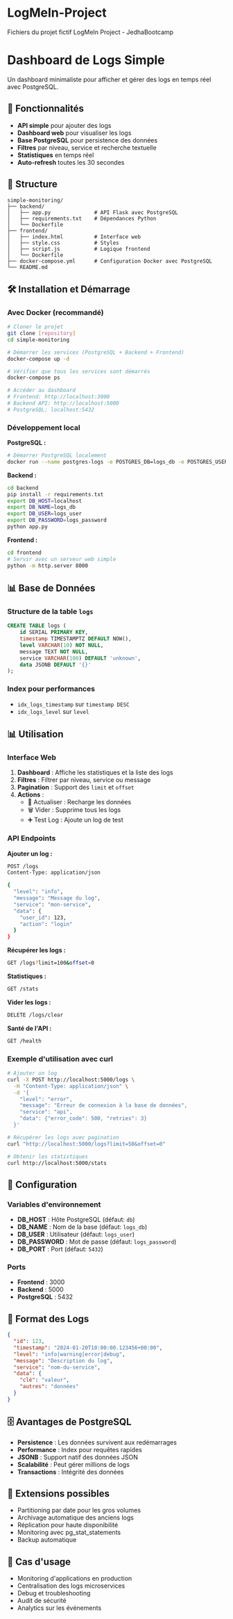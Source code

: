 # LogMeIn-Project
Fichiers du projet fictif LogMeIn Project - JedhaBootcamp
# Dashboard de Logs Simple

Un dashboard minimaliste pour afficher et gérer des logs en temps réel avec PostgreSQL.

## 🚀 Fonctionnalités

- **API simple** pour ajouter des logs
- **Dashboard web** pour visualiser les logs
- **Base PostgreSQL** pour persistence des données
- **Filtres** par niveau, service et recherche textuelle
- **Statistiques** en temps réel
- **Auto-refresh** toutes les 30 secondes

## 📁 Structure

```
simple-monitoring/
├── backend/
│   ├── app.py              # API Flask avec PostgreSQL
│   ├── requirements.txt    # Dépendances Python
│   └── Dockerfile
├── frontend/
│   ├── index.html          # Interface web
│   ├── style.css           # Styles
│   ├── script.js           # Logique frontend
│   └── Dockerfile
├── docker-compose.yml      # Configuration Docker avec PostgreSQL
└── README.md
```

## 🛠️ Installation et Démarrage

### Avec Docker (recommandé)

```bash
# Cloner le projet
git clone [repository]
cd simple-monitoring

# Démarrer les services (PostgreSQL + Backend + Frontend)
docker-compose up -d

# Vérifier que tous les services sont démarrés
docker-compose ps

# Accéder au dashboard
# Frontend: http://localhost:3000
# Backend API: http://localhost:5000
# PostgreSQL: localhost:5432
```

### Développement local

**PostgreSQL :**
```bash
# Démarrer PostgreSQL localement
docker run --name postgres-logs -e POSTGRES_DB=logs_db -e POSTGRES_USER=logs_user -e POSTGRES_PASSWORD=logs_password -p 5432:5432 -d postgres:15
```

**Backend :**
```bash
cd backend
pip install -r requirements.txt
export DB_HOST=localhost
export DB_NAME=logs_db
export DB_USER=logs_user
export DB_PASSWORD=logs_password
python app.py
```

**Frontend :**
```bash
cd frontend
# Servir avec un serveur web simple
python -m http.server 8000
```

## 📊 Base de Données

### Structure de la table `logs`

```sql
CREATE TABLE logs (
    id SERIAL PRIMARY KEY,
    timestamp TIMESTAMPTZ DEFAULT NOW(),
    level VARCHAR(10) NOT NULL,
    message TEXT NOT NULL,
    service VARCHAR(100) DEFAULT 'unknown',
    data JSONB DEFAULT '{}'
);
```

### Index pour performances

- `idx_logs_timestamp` sur `timestamp DESC`
- `idx_logs_level` sur `level`

## 📊 Utilisation

### Interface Web

1. **Dashboard** : Affiche les statistiques et la liste des logs
2. **Filtres** : Filtrer par niveau, service ou message
3. **Pagination** : Support des `limit` et `offset`
4. **Actions** :
   - 🔄 Actualiser : Recharge les données
   - 🗑️ Vider : Supprime tous les logs
   - ➕ Test Log : Ajoute un log de test

### API Endpoints

**Ajouter un log :**
```bash
POST /logs
Content-Type: application/json

{
  "level": "info",
  "message": "Message du log",
  "service": "mon-service",
  "data": {
    "user_id": 123,
    "action": "login"
  }
}
```

**Récupérer les logs :**
```bash
GET /logs?limit=100&offset=0
```

**Statistiques :**
```bash
GET /stats
```

**Vider les logs :**
```bash
DELETE /logs/clear
```

**Santé de l'API :**
```bash
GET /health
```

### Exemple d'utilisation avec curl

```bash
# Ajouter un log
curl -X POST http://localhost:5000/logs \
  -H "Content-Type: application/json" \
  -d '{
    "level": "error",
    "message": "Erreur de connexion à la base de données",
    "service": "api",
    "data": {"error_code": 500, "retries": 3}
  }'

# Récupérer les logs avec pagination
curl "http://localhost:5000/logs?limit=50&offset=0"

# Obtenir les statistiques
curl http://localhost:5000/stats
```

## 🔧 Configuration

### Variables d'environnement

- **DB_HOST** : Hôte PostgreSQL (défaut: `db`)
- **DB_NAME** : Nom de la base (défaut: `logs_db`)
- **DB_USER** : Utilisateur (défaut: `logs_user`)
- **DB_PASSWORD** : Mot de passe (défaut: `logs_password`)
- **DB_PORT** : Port (défaut: `5432`)

### Ports

- **Frontend** : 3000
- **Backend** : 5000
- **PostgreSQL** : 5432

## 📝 Format des Logs

```json
{
  "id": 123,
  "timestamp": "2024-01-20T10:00:00.123456+00:00",
  "level": "info|warning|error|debug",
  "message": "Description du log",
  "service": "nom-du-service",
  "data": {
    "clé": "valeur",
    "autres": "données"
  }
}
```

## 🗄️ Avantages de PostgreSQL

- **Persistence** : Les données survivent aux redémarrages
- **Performance** : Index pour requêtes rapides
- **JSONB** : Support natif des données JSON
- **Scalabilité** : Peut gérer millions de logs
- **Transactions** : Intégrité des données

## 🚀 Extensions possibles

- Partitioning par date pour les gros volumes
- Archivage automatique des anciens logs
- Réplication pour haute disponibilité
- Monitoring avec pg_stat_statements
- Backup automatique

## 🎯 Cas d'usage

- Monitoring d'applications en production
- Centralisation des logs microservices
- Debug et troubleshooting
- Audit de sécurité
- Analytics sur les événements
